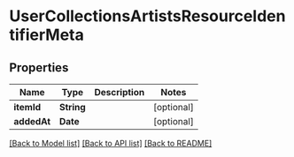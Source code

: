 # UserCollectionsArtistsResourceIdentifierMeta

## Properties
Name | Type | Description | Notes
------------ | ------------- | ------------- | -------------
**itemId** | **String** |  | [optional] 
**addedAt** | **Date** |  | [optional] 

[[Back to Model list]](../README.md#documentation-for-models) [[Back to API list]](../README.md#documentation-for-api-endpoints) [[Back to README]](../README.md)



